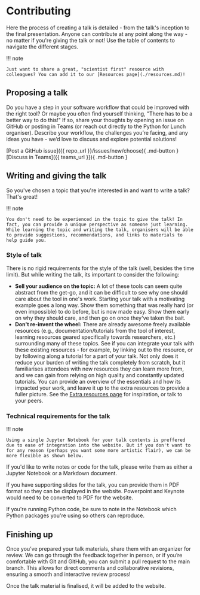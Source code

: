 # Contributing

Here the process of creating a talk is detailed - from the talk's inception to the final presentation. Anyone can contribute at any point along the way - no matter if you're giving the talk or not! Use the table of contents to navigate the different stages.

!!! note

    Just want to share a great, "scientist first" resource with colleagues? You can add it to our [Resources page](./resources.md)!

## Proposing a talk

Do you have a step in your software workflow that could be improved with the right tool? Or maybe you often find yourself thinking, "There has to be a better way to do this!" If so, share your thoughts by opening an issue on GitHub or posting in Teams (or reach out directly to the Python for Lunch organiser). Describe your workflow, the challenges you’re facing, and any ideas you have - we’d love to discuss and explore potential solutions!

[Post a GitHub issue]({{ repo_url }}/issues/new/choose){ .md-button }
[Discuss in Teams]({{ teams_url }}){ .md-button }

## Writing and giving the talk

So you've chosen a topic that you're interested in and want to write a talk? That's great!

!!! note

    You don't need to be experienced in the topic to give the talk! In fact, you can provide a unique perspective as someone just learning. While learning the topic and writing the talk, organisers will be able to provide suggestions, recommendations, and links to materials to help guide you.

### Style of talk

There is no rigid requirements for the style of the talk (well, besides the time limit). But while writing the talk, its important to consider the following:

- **Sell your audience on the topic:** A lot of these tools can seem quite abstract from the get-go, and it can be difficult to see why one should care about the tool in one's work. Starting your talk with a motivating example goes a long way. Show them something that was really hard (or even impossible) to do before, but is now made easy. Show them early on why they should care, and then go on once they've taken the bait.
- **Don't re-invent the wheel:** There are already awesome freely available resources (e.g., documentation/tutorials from the tool of interest, learning resources geared specifically towards researchers, etc.) surrounding many of these topics. See if you can integrate your talk with these existing resources - for example, by linking out to the resource, or by following along a tutorial for a part of your talk. Not only does it reduce your burden of writing the talk completely from scratch, but it familiarises attendees with new resources they can learn more from, and we can gain from relying on high quality and constantly updated tutorials. You can provide an overview of the essentials and how its impacted your work, and leave it up to the extra resources to provide a fuller picture. See the [Extra resources page](./extra-resources.md) for inspiration, or talk to your peers.

### Technical requirements for the talk

!!! note

    Using a single Jupyter Notebook for your talk contents is preffered due to ease of integration into the website. But if you don't want to for any reason (perhaps you want some more artistic flair), we can be more flexible as shown below.

If you'd like to write notes or code for the talk, please write them as either a Jupyter Notebook or a Markdown document.

If you have supporting slides for the talk, you can provide them in PDF format so they can be displayed in the website. Powerpoint and Keynote would need to be converted to PDF for the website.

If you're running Python code, be sure to note in the Notebook which Python packages you're using so others can reproduce.

## Finishing up

Once you’ve prepared your talk materials, share them with an organizer for review. We can go through the feedback together in person, or if you’re comfortable with Git and GitHub, you can submit a pull request to the main branch. This allows for direct comments and collaborative revisions, ensuring a smooth and interactive review process!

Once the talk material is finalised, it will be added to the website.

